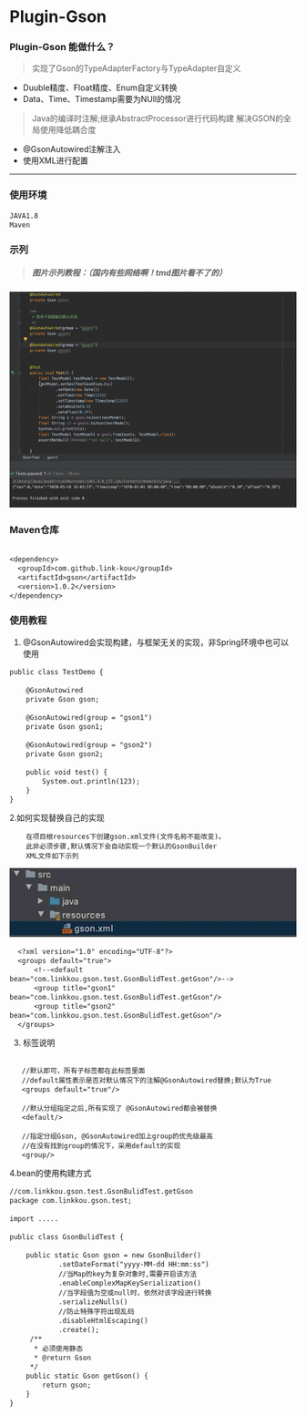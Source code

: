 # Plugin-Gson

### Plugin-Gson 能做什么？

> 实现了Gson的TypeAdapterFactory与TypeAdapter自定义

- Duuble精度、Float精度、Enum自定义转换
- Data、Time、Timestamp需要为NUll的情况

> Java的编译时注解;继承AbstractProcessor进行代码构建
> 解决GSON的全局使用降低耦合度

- @GsonAutowired注解注入
- 使用XML进行配置

---
### 使用环境

    JAVA1.8
    Maven

### 示列

> ##### 图片示列教程：（国内有些网络啊！tmd图片看不了的）

 ![样列](https://raw.githubusercontent.com/Link-Kou/Plugin-Gson/master/image/2020-03-18_16-04-22.gif "样列")
 
### Maven仓库

 ```xml：

 <dependency>
   <groupId>com.github.link-kou</groupId>
   <artifactId>gson</artifactId>
   <version>1.0.2</version>
 </dependency>

 ```
   
### 使用教程

1. @GsonAutowired会实现构建，与框架无关的实现，非Spring环境中也可以使用

```java：
public class TestDemo {

    @GsonAutowired
    private Gson gson;

    @GsonAutowired(group = "gson1")
    private Gson gson1;

    @GsonAutowired(group = "gson2")
    private Gson gson2;

    public void test() {
        System.out.println(123);
    }
}
```

2.如何实现替换自己的实现

```bash：
    在项目根resources下创建gson.xml文件(文件名称不能改变)。
    此非必须步骤,默认情况下会自动实现一个默认的GsonBuilder
    XML文件如下示列
```

![样列](https://raw.githubusercontent.com/Link-Kou/Plugin-Gson/master/image/2020-03-18_16-24-46.jpg "样列")
 
```xml：
  <?xml version="1.0" encoding="UTF-8"?>
  <groups default="true">
      <!--<default bean="com.linkkou.gson.test.GsonBulidTest.getGson"/>-->
      <group title="gson1" bean="com.linkkou.gson.test.GsonBulidTest.getGson"/>
      <group title="gson2" bean="com.linkkou.gson.test.GsonBulidTest.getGson"/>
  </groups>
```

3. 标签说明
```xml：

   //默认即可，所有子标签都在此标签里面
   //default属性表示是否对默认情况下的注解@GsonAutowired替换;默认为True
   <groups default="true"/> 

   //默认分组指定之后,所有实现了 @GsonAutowired都会被替换
   <default/> 

   //指定分组Gson, @GsonAutowired加上group的优先级最高
   //在没有找到group的情况下，采用default的实现
   <group/> 

```

4.bean的使用构建方式

```java：
//com.linkkou.gson.test.GsonBulidTest.getGson
package com.linkkou.gson.test;

import .....

public class GsonBulidTest {

    public static Gson gson = new GsonBuilder()
            .setDateFormat("yyyy-MM-dd HH:mm:ss")
            //当Map的key为复杂对象时,需要开启该方法
            .enableComplexMapKeySerialization()
            //当字段值为空或null时，依然对该字段进行转换
            .serializeNulls()
            //防止特殊字符出现乱码
            .disableHtmlEscaping()
            .create();
     /**
      * 必须使用静态
      * @return Gson
     */
    public static Gson getGson() {
        return gson;
    }
}

```

